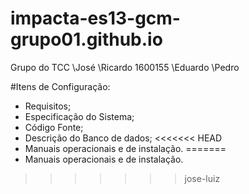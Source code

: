 # impacta-es13-gcm-grupo01.github.io
 Grupo do TCC
 \José
 \Ricardo	1600155
 \Eduardo
 \Pedro

#Itens de Configuração:

- Requisitos;
- Especificação do Sistema;
- Código Fonte;
- Descrição do Banco de dados;
<<<<<<< HEAD
- Manuais operacionais e de instalação.
=======
- Manuais operacionais e de instalação.
>>>>>>> jose-luiz
